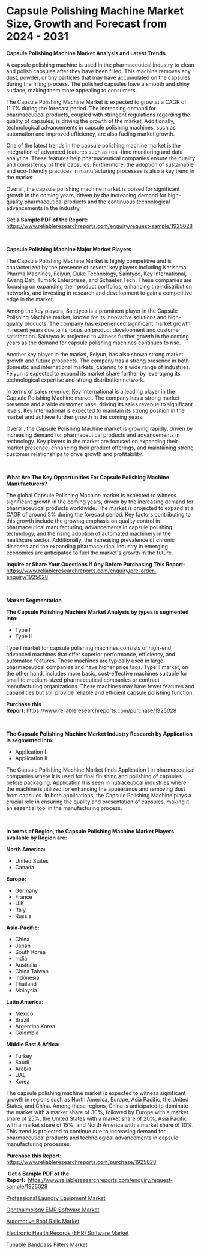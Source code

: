 <p><h1>Capsule Polishing Machine Market Size, Growth and Forecast from 2024 - 2031</h1></p><p><strong>Capsule Polishing Machine Market Analysis and Latest Trends</strong></p>
<p><p>A capsule polishing machine is used in the pharmaceutical industry to clean and polish capsules after they have been filled. This machine removes any dust, powder, or tiny particles that may have accumulated on the capsules during the filling process. The polished capsules have a smooth and shiny surface, making them more appealing to consumers.</p><p>The Capsule Polishing Machine Market is expected to grow at a CAGR of 11.7% during the forecast period. The increasing demand for pharmaceutical products, coupled with stringent regulations regarding the quality of capsules, is driving the growth of the market. Additionally, technological advancements in capsule polishing machines, such as automation and improved efficiency, are also fueling market growth.</p><p>One of the latest trends in the capsule polishing machine market is the integration of advanced features such as real-time monitoring and data analytics. These features help pharmaceutical companies ensure the quality and consistency of their capsules. Furthermore, the adoption of sustainable and eco-friendly practices in manufacturing processes is also a key trend in the market.</p><p>Overall, the capsule polishing machine market is poised for significant growth in the coming years, driven by the increasing demand for high-quality pharmaceutical products and the continuous technological advancements in the industry.</p></p>
<p><strong>Get a Sample PDF of the Report:&nbsp;</strong> <a href="https://www.reliableresearchreports.com/enquiry/request-sample/1925028">https://www.reliableresearchreports.com/enquiry/request-sample/1925028</a></p>
<p>&nbsp;</p>
<p><strong>Capsule Polishing Machine Major Market Players</strong></p>
<p><p>The Capsule Polishing Machine Market is highly competitive and is characterized by the presence of several key players including Karishma Pharma Machines, Feiyun, Duke Technology, Saintyco, Key International, Kwang Dah, Tumark Enterprises, and Schaefer Tech. These companies are focusing on expanding their product portfolios, enhancing their distribution networks, and investing in research and development to gain a competitive edge in the market.</p><p>Among the key players, Saintyco is a prominent player in the Capsule Polishing Machine market, known for its innovative solutions and high-quality products. The company has experienced significant market growth in recent years due to its focus on product development and customer satisfaction. Saintyco is projected to witness further growth in the coming years as the demand for capsule polishing machines continues to rise.</p><p>Another key player in the market, Feiyun, has also shown strong market growth and future prospects. The company has a strong presence in both domestic and international markets, catering to a wide range of industries. Feiyun is expected to expand its market share further by leveraging its technological expertise and strong distribution network.</p><p>In terms of sales revenue, Key International is a leading player in the Capsule Polishing Machine market. The company has a strong market presence and a wide customer base, driving its sales revenue to significant levels. Key International is expected to maintain its strong position in the market and achieve further growth in the coming years.</p><p>Overall, the Capsule Polishing Machine market is growing rapidly, driven by increasing demand for pharmaceutical products and advancements in technology. Key players in the market are focused on expanding their market presence, enhancing their product offerings, and maintaining strong customer relationships to drive growth and profitability.</p></p>
<p>&nbsp;</p>
<p><strong>What Are The Key Opportunities For Capsule Polishing Machine Manufacturers?</strong></p>
<p><p>The global Capsule Polishing Machine market is expected to witness significant growth in the coming years, driven by the increasing demand for pharmaceutical products worldwide. The market is projected to expand at a CAGR of around 5% during the forecast period. Key factors contributing to this growth include the growing emphasis on quality control in pharmaceutical manufacturing, advancements in capsule polishing technology, and the rising adoption of automated machinery in the healthcare sector. Additionally, the increasing prevalence of chronic diseases and the expanding pharmaceutical industry in emerging economies are anticipated to fuel the market's growth in the future.</p></p>
<p><strong>Inquire or Share Your Questions If Any Before Purchasing This Report:</strong> <a href="https://www.reliableresearchreports.com/enquiry/pre-order-enquiry/1925028">https://www.reliableresearchreports.com/enquiry/pre-order-enquiry/1925028</a></p>
<p>&nbsp;</p>
<p><strong>Market Segmentation</strong></p>
<p><strong>The Capsule Polishing Machine Market Analysis by types is segmented into:</strong></p>
<p><ul><li>Type I</li><li>Type II</li></ul></p>
<p><p>Type I market for capsule polishing machines consists of high-end, advanced machines that offer superior performance, efficiency, and automated features. These machines are typically used in large pharmaceutical companies and have higher price tags. Type II market, on the other hand, includes more basic, cost-effective machines suitable for small to medium-sized pharmaceutical companies or contract manufacturing organizations. These machines may have fewer features and capabilities but still provide reliable and efficient capsule polishing function.</p></p>
<p><strong>Purchase this Report:&nbsp;</strong><a href="https://www.reliableresearchreports.com/purchase/1925028">https://www.reliableresearchreports.com/purchase/1925028</a></p>
<p>&nbsp;</p>
<p><strong>The Capsule Polishing Machine Market Industry Research by Application is segmented into:</strong></p>
<p><ul><li>Application I</li><li>Application II</li></ul></p>
<p><p>The Capsule Polishing Machine Market finds Application I in pharmaceutical companies where it is used for final finishing and polishing of capsules before packaging. Application II is seen in nutraceutical industries where the machine is utilized for enhancing the appearance and removing dust from capsules. In both applications, the Capsule Polishing Machine plays a crucial role in ensuring the quality and presentation of capsules, making it an essential tool in the manufacturing process.</p></p>
<p>&nbsp;</p>
<p><strong>In terms of Region, the Capsule Polishing Machine Market Players available by Region are:</strong></p>
<p>
    <p> <strong> North America: </strong>
        <ul>
            <li>United States</li>
            <li>Canada</li>
        </ul>
        </p> 
    <p> <strong> Europe: </strong>
        <ul>
            <li>Germany</li>
            <li>France</li>
            <li>U.K.</li>
            <li>Italy</li>
            <li>Russia</li>
        </ul>
        </p> 
    <p> <strong> Asia-Pacific: </strong>
        <ul>
            <li>China</li>
            <li>Japan</li>
            <li>South Korea</li>
            <li>India</li>
            <li>Australia</li>
            <li>China Taiwan</li>
            <li>Indonesia</li>
            <li>Thailand</li>
            <li>Malaysia</li>
        </ul>
        </p> 
    <p> <strong> Latin America: </strong>
        <ul>
            <li>Mexico</li>
            <li>Brazil</li>
            <li>Argentina Korea</li>
            <li>Colombia</li>
        </ul>
        </p> 
    <p> <strong> Middle East & Africa: </strong>
        <ul>
            <li>Turkey</li>
            <li>Saudi</li>
            <li>Arabia</li>
            <li>UAE</li>
            <li>Korea</li>
        </ul>
    </p>
    </p>
<p><p>The capsule polishing machine market is expected to witness significant growth in regions such as North America, Europe, Asia Pacific, the United States, and China. Among these regions, China is anticipated to dominate the market with a market share of 30%, followed by Europe with a market share of 25%, the United States with a market share of 20%, Asia Pacific with a market share of 15%, and North America with a market share of 10%. This trend is projected to continue due to increasing demand for pharmaceutical products and technological advancements in capsule manufacturing processes.</p></p>
<p><strong>Purchase this Report: </strong><a href="https://www.reliableresearchreports.com/purchase/1925028">https://www.reliableresearchreports.com/purchase/1925028</a></p>
<p>&nbsp;<strong>Get a Sample PDF of the Report:&nbsp;&nbsp;</strong><a href="https://www.reliableresearchreports.com/enquiry/request-sample/1925028">https://www.reliableresearchreports.com/enquiry/request-sample/1925028</a></p>
<p><strong></strong></p>
<p><p><a href="https://automatic-knee-4c7.notion.site/Professional-Laundry-Equipment-Market-Research-Report-Forecasted-for-Period-from-2024-2031-by-Mar-881f2d0a69724c4b89172c09823e2cf2">Professional Laundry Equipment Market</a></p><p><a href="https://github.com/pjcfca/Market-Research-Report-List-1/blob/main/ophthalmology-emr-software-market.md">Ophthalmology EMR Software Market</a></p><p><a href="https://woozy-pyroraptor-a1f.notion.site/Automotive-Roof-Rails-Market-Analysis-and-Market-Size-Global-Industry-Overview-Market-Segmentation-6111073486cc42f8a47c4435053bb34f">Automotive Roof Rails Market</a></p><p><a href="https://github.com/johnbach50/Market-Research-Report-List-2/blob/main/electronic-health-records-ehr-software-market.md">Electronic Health Records (EHR) Software Market</a></p><p><a href="https://view.publitas.com/reportprime-1/tunable-bandpass-filters-market-research-report-the-key-to-successful-business-strategy-forecasted-for-period-from-2024-2031/">Tunable Bandpass Filters Market</a></p></p>